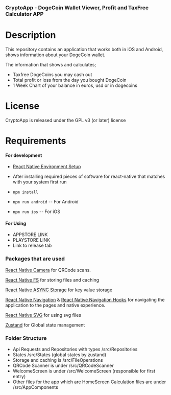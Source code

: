 ### CryptoApp - DogeCoin Wallet Viewer, Profit and TaxFree Calculator APP

# Description

This repository contains an application that works both in iOS and Android, shows information about your DogeCoin wallet.

The information that shows and calculates;

- Taxfree DogeCoins you may cash out
- Total profit or loss from the day you bought DogeCoin
- 1 Week Chart of your balance in euros, usd or in dogecoins

# License

CryptoApp is released under the GPL v3 (or later) license

# Requirements

#### For development
- [React Native Environment Setup]( https://reactnative.dev/docs/environment-setup "React Native Env Setup")
- After installing required pieces of software for react-native that matches with your system first run
- `npm install`
  
- `npm run android` -- For Android
 
- `npm run ios`  -- For iOS

#### For Using

- APPSTORE LINK
- PLAYSTORE LINK
- Link to release tab


### Packages that are used

[React Native Camera](https://github.com/react-native-camera/react-native-camera "React Native Camera")  for QRCode scans.

[React Native FS](https://github.com/itinance/react-native-fs "React Native FS") for storing files and caching

[React Native ASYNC Storage](https://github.com/react-native-async-storage/async-storage "React Native Async Storage") for key value storage

[React Native Navigation](https://github.com/wix/react-native-navigation "React Native Navigation") & [React Native Navigation Hooks](https://github.com/underscopeio/react-native-navigation-hooks "React Native Navigation Hooks") for navigating the application to the pages and native experience.

[React Native SVG](https://github.com/react-native-svg/react-native-svg "React Native SVG") for using svg files

[Zustand](https://github.com/pmndrs/zustand "Zustand") for Global state management



### Folder Structure

- Api Requests and Repositories with types /src/Repositories
- States /src/States (global states by zustand)
- Storage and caching is /src/FileOperations
- QRCode Scanner is under /src/QRCodeScanner
- WelcomeScreen is under /src/WelcomeScreen (responsible for first entry)
- Other files for the app which are HomeScreen Calculation files are under /src/AppComponents




